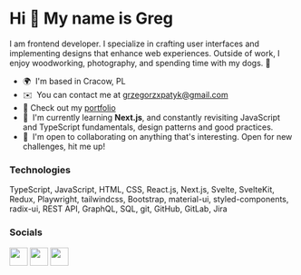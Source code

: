 Hi 👋 My name is Greg
=====================

I am frontend developer. I specialize in crafting user interfaces and implementing designs that enhance web experiences. Outside of work, I enjoy woodworking, photography, and spending time with my dogs. 🐶

* 🌍  I'm based in Cracow, PL
* ✉️  You can contact me at [grzegorzxpatyk@gmail.com](mailto:grzegorzxpatyk@gmail.com)
* 📄  Check out my [portfolio](https://www.gpatyk.dev/) 
* 🧠  I'm currently learning **Next.js**, and constantly revisiting JavaScript and TypeScript fundamentals, design patterns and good practices.
* 🤝  I'm open to collaborating on anything that's interesting. Open for new challenges, hit me up!

### Technologies

TypeScript, JavaScript, HTML, CSS, React.js, Next.js, Svelte, SvelteKit, Redux, Playwright, tailwindcss, Bootstrap, material-ui, styled-components, radix-ui, REST API, GraphQL, SQL, git, GitHub, GitLab, Jira

### Socials
<p align="left"> <a href="https://www.github.com/grzegorzxpatyk" target="_blank" rel="noreferrer"><img src="https://raw.githubusercontent.com/danielcranney/readme-generator/main/public/icons/socials/github.svg" width="32" height="32" /></a> <a href="https://www.linkedin.com/in/grzegorz-patyk" target="_blank" rel="noreferrer"><img src="https://raw.githubusercontent.com/danielcranney/readme-generator/main/public/icons/socials/linkedin.svg" width="32" height="32" /></a>
<a href="https://www.stackoverflow.com/users/17349882/grzegorz-patyk" target="_blank" rel="noreferrer"><img src="https://raw.githubusercontent.com/danielcranney/readme-generator/main/public/icons/socials/stackoverflow.svg" width="32" height="32" /></a> 
</p>
